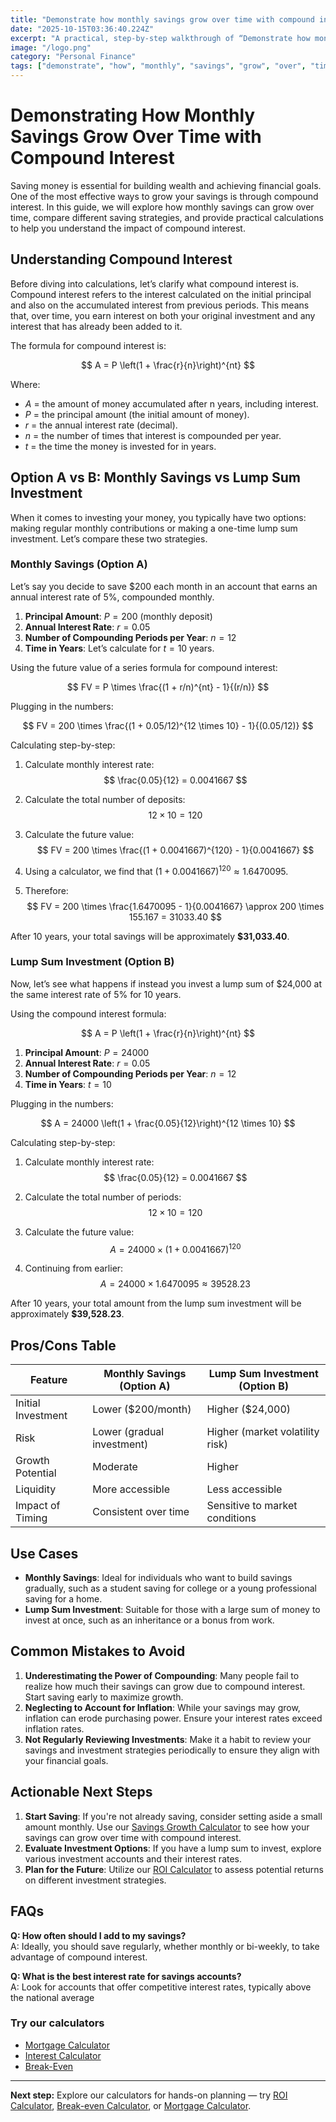 ```yaml
---
title: "Demonstrate how monthly savings grow over time with compound interest — Complete Guide"
date: "2025-10-15T03:36:40.224Z"
excerpt: "A practical, step-by-step walkthrough of “Demonstrate how monthly savings grow over time with compound interest”."
image: "/logo.png"
category: "Personal Finance"
tags: ["demonstrate", "how", "monthly", "savings", "grow", "over", "time", "with"]
---
```


# Demonstrating How Monthly Savings Grow Over Time with Compound Interest

Saving money is essential for building wealth and achieving financial goals. One of the most effective ways to grow your savings is through compound interest. In this guide, we will explore how monthly savings can grow over time, compare different saving strategies, and provide practical calculations to help you understand the impact of compound interest. 

## Understanding Compound Interest

Before diving into calculations, let’s clarify what compound interest is. Compound interest refers to the interest calculated on the initial principal and also on the accumulated interest from previous periods. This means that, over time, you earn interest on both your original investment and any interest that has already been added to it.

The formula for compound interest is:

$$
A = P \left(1 + \frac{r}{n}\right)^{nt}
$$

Where:
- $A$ = the amount of money accumulated after n years, including interest.
- $P$ = the principal amount (the initial amount of money).
- $r$ = the annual interest rate (decimal).
- $n$ = the number of times that interest is compounded per year.
- $t$ = the time the money is invested for in years.

## Option A vs B: Monthly Savings vs Lump Sum Investment

When it comes to investing your money, you typically have two options: making regular monthly contributions or making a one-time lump sum investment. Let’s compare these two strategies.

### Monthly Savings (Option A)

Let’s say you decide to save $200 each month in an account that earns an annual interest rate of 5%, compounded monthly. 

1. **Principal Amount**: $P = 200$ (monthly deposit)
2. **Annual Interest Rate**: $r = 0.05$
3. **Number of Compounding Periods per Year**: $n = 12$
4. **Time in Years**: Let’s calculate for $t = 10$ years.

Using the future value of a series formula for compound interest:

$$
FV = P \times \frac{(1 + r/n)^{nt} - 1}{(r/n)}
$$

Plugging in the numbers:

$$
FV = 200 \times \frac{(1 + 0.05/12)^{12 \times 10} - 1}{(0.05/12)}
$$

Calculating step-by-step:

1. Calculate monthly interest rate: 
   $$ 
   \frac{0.05}{12} = 0.0041667 
   $$

2. Calculate the total number of deposits:
   $$
   12 \times 10 = 120
   $$

3. Calculate the future value:
   $$
   FV = 200 \times \frac{(1 + 0.0041667)^{120} - 1}{0.0041667}
   $$

4. Using a calculator, we find that $(1 + 0.0041667)^{120} \approx 1.6470095$.

5. Therefore:
   $$
   FV = 200 \times \frac{1.6470095 - 1}{0.0041667} \approx 200 \times 155.167 = 31033.40
   $$

After 10 years, your total savings will be approximately **$31,033.40**.

### Lump Sum Investment (Option B)

Now, let’s see what happens if instead you invest a lump sum of $24,000 at the same interest rate of 5% for 10 years.

Using the compound interest formula:

$$
A = P \left(1 + \frac{r}{n}\right)^{nt}
$$

1. **Principal Amount**: $P = 24000$
2. **Annual Interest Rate**: $r = 0.05$
3. **Number of Compounding Periods per Year**: $n = 12$
4. **Time in Years**: $t = 10$

Plugging in the numbers:

$$
A = 24000 \left(1 + \frac{0.05}{12}\right)^{12 \times 10}
$$

Calculating step-by-step:

1. Calculate monthly interest rate: 
   $$ 
   \frac{0.05}{12} = 0.0041667 
   $$

2. Calculate the total number of periods:
   $$
   12 \times 10 = 120
   $$

3. Calculate the future value:
   $$
   A = 24000 \times (1 + 0.0041667)^{120}
   $$

4. Continuing from earlier:
   $$
   A = 24000 \times 1.6470095 \approx 39528.23
   $$

After 10 years, your total amount from the lump sum investment will be approximately **$39,528.23**.

## Pros/Cons Table

| Feature                | Monthly Savings (Option A) | Lump Sum Investment (Option B) |
|------------------------|----------------------------|---------------------------------|
| Initial Investment      | Lower ($200/month)        | Higher ($24,000)                |
| Risk                    | Lower (gradual investment) | Higher (market volatility risk)  |
| Growth Potential        | Moderate                   | Higher                           |
| Liquidity              | More accessible            | Less accessible                  |
| Impact of Timing       | Consistent over time       | Sensitive to market conditions    |

## Use Cases

- **Monthly Savings**: Ideal for individuals who want to build savings gradually, such as a student saving for college or a young professional saving for a home.
- **Lump Sum Investment**: Suitable for those with a large sum of money to invest at once, such as an inheritance or a bonus from work.

## Common Mistakes to Avoid

1. **Underestimating the Power of Compounding**: Many people fail to realize how much their savings can grow due to compound interest. Start saving early to maximize growth.
2. **Neglecting to Account for Inflation**: While your savings may grow, inflation can erode purchasing power. Ensure your interest rates exceed inflation rates.
3. **Not Regularly Reviewing Investments**: Make it a habit to review your savings and investment strategies periodically to ensure they align with your financial goals.

## Actionable Next Steps

1. **Start Saving**: If you're not already saving, consider setting aside a small amount monthly. Use our [Savings Growth Calculator](/calculators) to see how your savings can grow over time with compound interest.
2. **Evaluate Investment Options**: If you have a lump sum to invest, explore various investment accounts and their interest rates.
3. **Plan for the Future**: Utilize our [ROI Calculator](/calculators) to assess potential returns on different investment strategies.

## FAQs

**Q: How often should I add to my savings?**  
A: Ideally, you should save regularly, whether monthly or bi-weekly, to take advantage of compound interest.

**Q: What is the best interest rate for savings accounts?**  
A: Look for accounts that offer competitive interest rates, typically above the national average



### Try our calculators
- [Mortgage Calculator](/calculators)
- [Interest Calculator](/calculators)
- [Break-Even](/calculators)


---
**Next step:** Explore our calculators for hands-on planning — try [ROI Calculator](/calculators), [Break-even Calculator](/calculators), or [Mortgage Calculator](/calculators).


<script type="application/ld+json">
{
  "@context": "https://schema.org",
  "@type": "Article",
  "headline": "Demonstrate how monthly savings grow over time with compound interest — Complete Guide",
  "description": "A practical, step-by-step walkthrough of “Demonstrate how monthly savings grow over time with compound interest”.",
  "author": {
    "@type": "Organization",
    "name": "Foster Wealth Ventures"
  },
  "datePublished": "2025-10-15T03:35:58.279Z",
  "image": "/logo.png"
}
</script>


<script type="application/ld+json">
{ "@context":"https://schema.org", "@type":"FAQPage", "mainEntity": [] }
</script>
